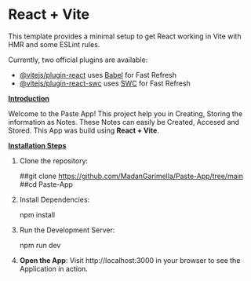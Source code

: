 # React + Vite

This template provides a minimal setup to get React working in Vite with HMR and some ESLint rules.

Currently, two official plugins are available:

- [@vitejs/plugin-react](https://github.com/vitejs/vite-plugin-react/blob/main/packages/plugin-react/README.md) uses [Babel](https://babeljs.io/) for Fast Refresh
- [@vitejs/plugin-react-swc](https://github.com/vitejs/vite-plugin-react-swc) uses [SWC](https://swc.rs/) for Fast Refresh

<ins>**Introduction**</ins>

Welcome to the Paste App! This project help you in Creating, Storing the information as Notes. These Notes can easily be Created, Accesed and Stored.
This App was build using **React + Vite**.

<ins>**Installation Steps**</ins>
1. Clone the repository:

   ##git clone https://github.com/MadanGarimella/Paste-App/tree/main
   ##cd Paste-App

2. Install Dependencies:

   npm install

3. Run the Development Server:

   npm run dev

4. **Open the App**: Visit http://localhost:3000 in your browser to see the Application in action. 
   


